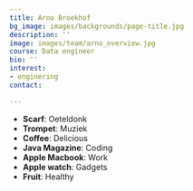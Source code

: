```yaml
---
title: Arno Broekhof
bg_image: images/backgrounds/page-title.jpg
description: ''
image: images/team/arno_overview.jpg
course: Data engineer
bio: ''
interest:
- enginering
contact: 

---
```

* **Scarf**: Oeteldonk
* **Trompet**: Muziek
* **Coffee**: Delicious
* **Java Magazine**: Coding
* **Apple Macbook**: Work
* **Apple watch**: Gadgets
* **Fruit**: Healthy
